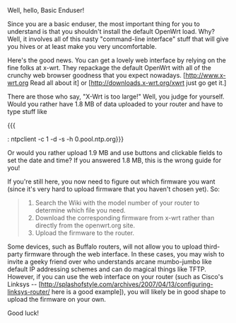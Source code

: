Well, hello, Basic Enduser!

Since you are a basic enduser, the most important thing for you to
understand is that you shouldn't install the default OpenWrt load. Why?
Well, it involves all of this nasty "command-line interface" stuff that
will give you hives or at least make you very uncomfortable.

Here's the good news. You can get a lovely web interface by relying on
the fine folks at x-wrt. They repackage the default OpenWrt with all of
the crunchy web browser goodness that you expect nowadays.
\[<http://www.x-wrt.org> Read all about it\] or
\[<http://downloads.x-wrt.org/xwrt> just go get it.\]

There are those who say, "X-Wrt is too large!" Well, you judge for
yourself. Would you rather have 1.8 MB of data uploaded to your router
and have to type stuff like

{{{

:   ntpclient -c 1 -d -s -h 0.pool.ntp.org}}}

Or would you rather upload 1.9 MB and use buttons and clickable fields
to set the date and time? If you answered 1.8 MB, this is the wrong
guide for you!

If you're still here, you now need to figure out which firmware you want
(since it's very hard to upload firmware that you haven't chosen yet).
So:

> 1.  Search the Wiki with the model number of your router to determine
>     which file you need.
> 2.  Download the corresponding firmware from x-wrt rather than
>     directly from the openwrt.org site.
> 3.  Upload the firmware to the router.

Some devices, such as Buffalo routers, will not allow you to upload
third-party firmware through the web interface. In these cases, you may
wish to invite a geeky friend over who understands arcane mumbo-jumbo
like default IP addressing schemes and can do magical things like TFTP.
However, if you can use the web interface on your router (such as
Cisco's Linksys --
\[<http://splashofstyle.com/archives/2007/04/13/configuring-linksys-router/>
here is a good example\]), you will likely be in good shape to upload
the firmware on your own.

Good luck!

